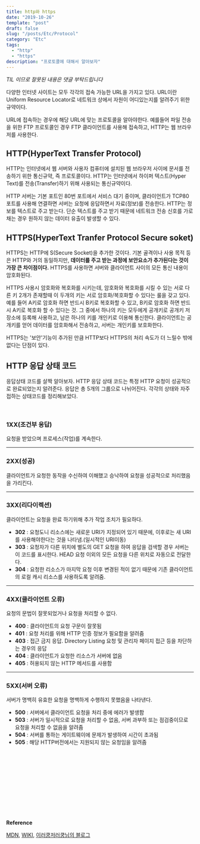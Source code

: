 ```yaml
---
title: http와 https
date: "2019-10-26"
template: "post"
draft: false
slug: "/posts/Etc/Protocol"
category: "Etc"
tags:
  - "http"
  - "https"
description: "프로토콜에 대해서 알아보자"
---
```

<span class="notice">
  <em>TIL 이므로 잘못된 내용은 댓글 부탁드립니다</em>
</span>

다양한 인터넷 사이트는 모두 각각의 접속 가능한 URL을 가지고 있다.
URL이란 Uniform Resource Locator로 네트워크 상에서 자원이 어디있는지를 알려주기 위한 규약이다.

URL에 접속하는 경우에 해당 URL에 맞는 프로토콜을 알아야한다. 예를들어 파일 전송을 위한 FTP 프로토콜인 경우 FTP 클라이언트를 사용해 접속하고, HTTP는 웹 브라우저를 사용한다.

## HTTP(HyperText Transfer Protocol)
HTTP는 인터넷에서 웹 서버와 사용자 컴퓨터에 설치된 웹 브라우저 사이에 문서를 전송하기 위한 통신규약, 즉 프로토콜이다. HTTP는 인터넷에서 하이퍼 텍스트(Hyper Text)를 전송(Transfer)하기 위해 사용되는 통신규약이다.

HTTP 서버는 기본 포트인 80번 포트에서 서비스 대기 중이며, 클라이언트가 TCP80 포트를 사용해 연결하면 서버는 요청에 응답하면서 자료(정보)를 전송한다. HTTP는 정보를 텍스트로 주고 받는다. 단순 텍스트를 주고 받기 때문에 네트워크 전송 신호를 가로채는 경우 원하지 않는 데이터 유출이 발생할 수 있다.

## HTTPS(HyperText Tranfer Protocol Secure soket)
HTTPS는 HTTP에 S(Secure Socket)을 추가한 것이다. 기본 골격이나 사용 목적 등은 HTTP와 거의 동일하지만, <b>데이터를 주고 받는 과정에 보안요소가 추가된다는 것이 가장 큰 차이점이다.</b> HTTPS를 사용하면 서버와 클라이언트 사이의 모든 통신 내용이 암호화된다.

HTTPS 사용시 암호화와 복호화를 시키는데, 암호화와 복호화를 시킬 수 있는 서로 다른 키 2개가 존재할때 이 두개의 키는 서로 암호화/복호화할 수 있다는 룰을 갖고 있다.
예를 들어 A키로 암호화 하면 반드시 B키로 복호화할 수 있고, B키로 암호화 하면 반드시 A키로 복호화 할 수 있다는 것. 그 중에서 하나의 키는 모두에게 공개키로 공개키 저장소에 등록해 사용하고, 남은 하나의 키를 개인키로 이용해 통신한다. 클라이언트는 공개키를 얻어 데이터를 암호화해서 전송하고, 서버는 개인키를 보호화한다.

HTTPS는 '보안'기능이 추가된 만큼 HTTP보다 HTTPS의 처리 속도가 더 느릴수 밖에 없다는 단점이 있다.

## HTTP 응답 상태 코드
응답상태 코드를 살짝 알아보자.
HTTP 응답 상태 코드는 특정 HTTP 요청이 성공적으로 완료되었는지 알려준다. 응답은 총 5개의 그룹으로 나뉘어진다.
각각의 상태와 자주 접하는 상태코드를 정리해보았다.

<br>

### 1XX(조건부 응답)
요청을 받았으며 프로세스(작업)를 계속한다.

<hr class="sub" />

### 2XX(성공)
클라이언트가 요청한 동작을 수신하여 이해했고 승낙하여 요청을 성공적으로 처리했음을 가리킨다.

<hr class="sub" />

### 3XX(리다이렉션)
클라이언트는 요청을 완료 하기위해 추가 작업 조치가 필요하다.

- **302** : 요청도니 리소스에는 새로운 URI가 지정되어 있기 때문에, 이후로는 새 URI를 사용해야한다는 것을 나타냄.(일시적인 URI이동)
- **303** : 요청자가 다른 위치에 별도의 GET 요청을 하여 응답을 검색할 경우 서버는 이 코드를 표시한다. HEAD 요청 이외의 모든 요청을 다른 위치로 자동으로 전달한다.
- **304** : 요청한 리소스가 마지막 요청 이후 변경된 적이 없기 때문에 기존 클라이언트의 로컬 캐시 리소스를 사용하도록 알려줌.

<hr class="sub" />

### 4XX(클라이언트 오류)
요청의 문법이 잘못되었거나 요청을 처리할 수 없다.

- **400** : 클라이언트의 요청 구문이 잘못됨
- **401** : 요청 처리를 위해 HTTP 인증 정보가 필요함을 알려줌
- **403** :  접근 금지 응답. Directory Listing 요청 및 관리자 페이지 접근 등을 차단하는 경우의 응답
- **404** : 클라이언트가 요청한 리소스가 서버에 없음
- **405** : 허용되지 않는 HTTP 메서드를 사용함

<hr class="sub" />

### 5XX(서버 오류)
서버가 명백히 유효한 요청을 명백하게 수행하지 못했음을 나타낸다.

- **500** : 서버에서 클라이언트 요청을 처리 중에 에러가 발생함
- **503** : 서버가 일시적으로 요청을 처리할 수 없음, 서버 과부하 또는 점검중이므로 요청을 처리할 수 없음을 알려줌
- **504** : 서버를 통하는 게이트웨이에 문제가 발생하여 시간이 초과됨
- **505** : 해당 HTTP버전에서는 지원되지 않는 요청임을 알려줌

<br>
<br>
<br>
<br>
<br>
<br>
<br>
<br>
<br>
<br>

<div class="reference-site">

  **Reference**<br>

  [MDN](https://developer.mozilla.org/ko/docs/Web/HTTP/Status),
  [WIKI](https://ko.wikipedia.org/wiki/HTTP_%EC%83%81%ED%83%9C_%EC%BD%94%EB%93%9C),
  [이러쿵저러쿵님의 블로그](https://ooz.co.kr/260)

</div>